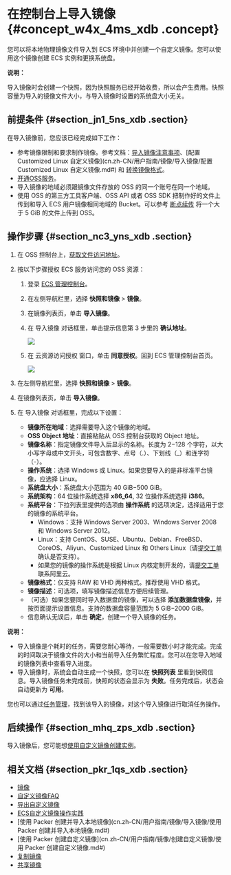 # 在控制台上导入镜像 {#concept_w4x_4ms_xdb .concept}

您可以将本地物理镜像文件导入到 ECS 环境中并创建一个自定义镜像。您可以使用这个镜像创建 ECS 实例和更换系统盘。

**说明：** 

导入镜像时会创建一个快照，因为快照服务已经开始收费，所以会产生费用。快照容量为导入的镜像文件大小，与导入镜像时设置的系统盘大小无关。

## 前提条件 {#section_jn1_5ns_xdb .section}

在导入镜像前，您应该已经完成如下工作：

-   参考镜像限制和要求制作镜像。参考文档：[导入镜像注意事项](cn.zh-CN/用户指南/镜像/导入镜像/导入镜像注意事项.md#)、[配置 Customized Linux 自定义镜像](cn.zh-CN/用户指南/镜像/导入镜像/配置 Customized Linux 自定义镜像.md#) 和 [转换镜像格式](cn.zh-CN/用户指南/镜像/导入镜像/转换镜像格式.md#)。
-   [开通OSS服务](../../cn.zh-CN/快速入门/开通OSS服务.md#)。
-   导入镜像的地域必须跟镜像文件存放的 OSS 的同一个账号在同一个地域。
-   使用 OSS 的第三方工具客户端、OSS API 或者 OSS SDK 把制作好的文件上传到和导入 ECS 用户镜像相同地域的 Bucket。可以参考 [断点续传](../../cn.zh-CN/开发指南/上传文件/断点续传.md#) 将一个大于 5 GiB 的文件上传到 OSS。

## 操作步骤 {#section_nc3_yns_xdb .section}

1.  在 OSS 控制台上，[获取文件访问地址](../../cn.zh-CN/控制台用户指南/管理文件/获取文件访问地址.md#)。
2.  按以下步骤授权 ECS 服务访问您的 OSS 资源：
    1.  登录 [ECS 管理控制台](https://ecs.console.aliyun.com/)。
    2.  在左侧导航栏里，选择 **快照和镜像** \> **镜像**。
    3.  在镜像列表页，单击 **导入镜像**。
    4.  在 导入镜像 对话框里，单击提示信息第 3 步里的 **确认地址**。

        ![](http://static-aliyun-doc.oss-cn-hangzhou.aliyuncs.com/assets/img/9706/4630_zh-CN.png)

    5.  在 云资源访问授权 窗口，单击 **同意授权**。回到 ECS 管理控制台首页。

        ![](http://static-aliyun-doc.oss-cn-hangzhou.aliyuncs.com/assets/img/9706/4631_zh-CN.png)

3.  在左侧导航栏里，选择 **快照和镜像** \> **镜像**。
4.  在镜像列表页，单击 **导入镜像**。
5.  在 导入镜像 对话框里，完成以下设置：
    -   **镜像所在地域**：选择需要导入这个镜像的地域。
    -   **OSS Object 地址**：直接粘贴从 OSS 控制台获取的 Object 地址。
    -   **镜像名称**：指定镜像文件导入后显示的名称。长度为 2−128 个字符，以大小写字母或中文开头，可包含数字、点号（.）、下划线（\_）和连字符（-）。
    -   **操作系统**：选择 Windows 或 Linux。如果您要导入的是非标准平台镜像，应选择 Linux。
    -   **系统盘大小**：系统盘大小范围为 40 GiB−500 GiB。
    -   **系统架构**：64 位操作系统选择 **x86\_64**, 32 位操作系统选择 **i386**。
    -   **系统平台**：下拉列表里提供的选项由 **操作系统** 的选项决定，选择适用于您的镜像的系统平台。
        -   Windows：支持 Windows Server 2003、Windows Server 2008 和 Windows Server 2012。
        -   Linux：支持 CentOS、SUSE、Ubuntu、Debian、FreeBSD、CoreOS、Aliyun、Customized Linux 和 Others Linux（请[提交工单](https://selfservice.console.aliyun.com/ticket/createIndex.htm)确认是否支持）。
        -   如果您的镜像的操作系统是根据 Linux 内核定制开发的，请[提交工单](https://selfservice.console.aliyun.com/ticket/createIndex.htm)联系阿里云。
    -   **镜像格式**：仅支持 RAW 和 VHD 两种格式。推荐使用 VHD 格式。
    -   **镜像描述**：可选项，填写镜像描述信息方便后续管理。
    -   （可选）如果您要同时导入数据盘的镜像，可以选择 **添加数据盘镜像**，并按页面提示设置信息。支持的数据盘容量范围为 5 GiB−2000 GiB。
    -   信息确认无误后，单击 **确定**，创建一个导入镜像的任务。

**说明：** 

-   导入镜像是个耗时的任务，需要您耐心等待，一般需要数小时才能完成。完成的时间取决于镜像文件的大小和当前导入任务繁忙程度。您可以在您导入地域的镜像列表中查看导入进度。
-   导入镜像时，系统会自动生成一个快照，您可以在 **快照列表** 里看到快照信息。导入镜像任务未完成前，快照的状态会显示为 **失败**。任务完成后，状态会自动更新为 **可用**。

您也可以通过[任务管理](https://ecs.console.aliyun.com/#/task/region/)，找到该导入的镜像，对这个导入镜像进行取消任务操作。

## 后续操作 {#section_mhq_zps_xdb .section}

导入镜像后，您可能想[使用自定义镜像创建实例](cn.zh-CN/用户指南/实例/创建实例/使用自定义镜像创建实例.md#)。

## 相关文档 {#section_pkr_1qs_xdb .section}

-   [镜像](../cn.zh-CN/产品简介/镜像.md#)
-   [自定义镜像FAQ](https://help.aliyun.com/document_detail/40549.html)
-   [导出自定义镜像](cn.zh-CN/用户指南/镜像/导出自定义镜像.md#)
-   [ECS自定义镜像操作实践](https://help.aliyun.com/document_detail/54742.html)
-   [使用 Packer 创建并导入本地镜像](cn.zh-CN/用户指南/镜像/导入镜像/使用 Packer 创建并导入本地镜像.md#)
-   [使用 Packer 创建自定义镜像](cn.zh-CN/用户指南/镜像/创建自定义镜像/使用 Packer 创建自定义镜像.md#)
-   [复制镜像](cn.zh-CN/用户指南/镜像/复制镜像.md#)
-   [共享镜像](cn.zh-CN/用户指南/镜像/共享镜像.md#)


